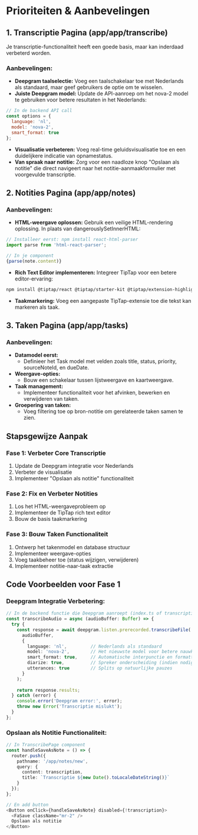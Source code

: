 # Prioriteiten & Aanbevelingen

## 1. Transcriptie Pagina (app/app/transcribe)
Je transcriptie-functionaliteit heeft een goede basis, maar kan inderdaad verbeterd worden.

### Aanbevelingen:

- **Deepgram taalselectie:** Voeg een taalschakelaar toe met Nederlands als standaard, maar geef gebruikers de optie om te wisselen.
- **Juiste Deepgram model:** Update de API-aanroep om het nova-2 model te gebruiken voor betere resultaten in het Nederlands:

```javascript
// In de backend API call
const options = {
  language: 'nl',
  model: 'nova-2',
  smart_format: true
};
```

- **Visualisatie verbeteren:** Voeg real-time geluidsvisualisatie toe en een duidelijkere indicatie van opnamestatus.
- **Van spraak naar notitie:** Zorg voor een naadloze knop "Opslaan als notitie" die direct navigeert naar het notitie-aanmaakformulier met voorgevulde transcriptie.

## 2. Notities Pagina (app/app/notes)

### Aanbevelingen:

- **HTML-weergave oplossen:** Gebruik een veilige HTML-rendering oplossing. In plaats van dangerouslySetInnerHTML:

```javascript
// Installeer eerst: npm install react-html-parser
import parse from 'html-react-parser';

// In je component
{parse(note.content)}
```

- **Rich Text Editor implementeren:** Integreer TipTap voor een betere editor-ervaring:
```bash
npm install @tiptap/react @tiptap/starter-kit @tiptap/extension-highlight
```

- **Taakmarkering:** Voeg een aangepaste TipTap-extensie toe die tekst kan markeren als taak.

## 3. Taken Pagina (app/app/tasks)

### Aanbevelingen:

- **Datamodel eerst:** 
  - Definieer het Task model met velden zoals title, status, priority, sourceNoteId, en dueDate.
- **Weergave-opties:** 
  - Bouw een schakelaar tussen lijstweergave en kaartweergave.
- **Taak management:** 
  - Implementeer functionaliteit voor het afvinken, bewerken en verwijderen van taken.
- **Groepering van taken:** 
  - Voeg filtering toe op bron-notitie om gerelateerde taken samen te zien.

## Stapsgewijze Aanpak

### Fase 1: Verbeter Core Transcriptie
1. Update de Deepgram integratie voor Nederlands
2. Verbeter de visualisatie
3. Implementeer "Opslaan als notitie" functionaliteit

### Fase 2: Fix en Verbeter Notities
1. Los het HTML-weergaveprobleem op
2. Implementeer de TipTap rich text editor
3. Bouw de basis taakmarkering

### Fase 3: Bouw Taken Functionaliteit
1. Ontwerp het takenmodel en database structuur
2. Implementeer weergave-opties
3. Voeg taakbeheer toe (status wijzigen, verwijderen)
4. Implementeer notitie-naar-taak extractie

## Code Voorbeelden voor Fase 1

### Deepgram Integratie Verbetering:

```typescript
// In de backend functie die Deepgram aanroept (index.ts of transcription-controller.ts)
const transcribeAudio = async (audioBuffer: Buffer) => {
  try {
    const response = await deepgram.listen.prerecorded.transcribeFile(
      audioBuffer,
      {
        language: 'nl',         // Nederlands als standaard
        model: 'nova-2',        // Het nieuwste model voor betere nauwkeurigheid
        smart_format: true,     // Automatische interpunctie en formatting
        diarize: true,          // Spreker onderscheiding (indien nodig)
        utterances: true        // Splits op natuurlijke pauzes
      }
    );
    
    return response.results;
  } catch (error) {
    console.error('Deepgram error:', error);
    throw new Error('Transcriptie mislukt');
  }
};
```

### Opslaan als Notitie Functionaliteit:

```typescript
// In TranscribePage component
const handleSaveAsNote = () => {
  router.push({
    pathname: '/app/notes/new',
    query: { 
      content: transcription,
      title: `Transcriptie ${new Date().toLocaleDateString()}` 
    }
  });
};

// En add button
<Button onClick={handleSaveAsNote} disabled={!transcription}>
  <FaSave className="mr-2" />
  Opslaan als notitie
</Button>
```